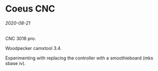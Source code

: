 Coeus CNC
===

###### 2020-08-21

CNC 3018 pro.

Woodpecker camxtool 3.4.

Experimenting with replacing the controller with a smoothieboard (mks sbase iv).
